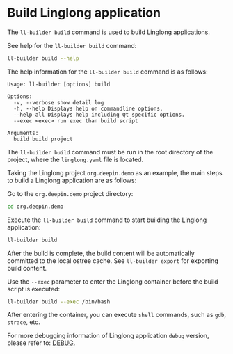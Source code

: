 # Build Linglong application

The `ll-builder build` command is used to build Linglong applications.

See help for the `ll-builder build` command:

```bash
ll-builder build --help
````

The help information for the `ll-builder build` command is as follows:

````text
Usage: ll-builder [options] build

Options:
  -v, --verbose show detail log
  -h, --help Displays help on commandline options.
  --help-all Displays help including Qt specific options.
  --exec <exec> run exec than build script

Arguments:
  build build project
````

The `ll-builder build` command must be run in the root directory of the project, where the `linglong.yaml` file is located.

Taking the Linglong project `org.deepin.demo` as an example, the main steps to build a Linglong application are as follows:

Go to the `org.deepin.demo` project directory:

```bash
cd org.deepin.demo
````

Execute the `ll-builder build` command to start building the Linglong application:

```bash
ll-builder build
````

After the build is complete, the build content will be automatically committed to the local ostree cache. See `ll-builder export` for exporting build content.

Use the `--exec` parameter to enter the Linglong container before the build script is executed:

```bash
ll-builder build --exec /bin/bash
````

After entering the container, you can execute `shell` commands, such as `gdb`, `strace`, etc.

For more debugging information of Linglong application `debug` version, please refer to: [DEBUG](../debug/debug.md).
